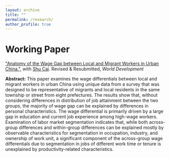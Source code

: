 ```yaml
---
layout: archive
title: ""
permalink: /research/
author_profile: true
---
```


# Working Paper
["Anatomy of the Wage Gap between Local and Migrant Workers in Urban China."](https://papers.ssrn.com/sol3/papers.cfm?abstract_id=3933758), with [Shu Cai](http://www.caishu.org/). Revised & Resubmitted, _World Development_

**Abstract:** This paper examines the wage differentials between local and migrant workers in urban China using unique data from a survey that was designed to be representative of migrants and local residents in the same township or street from eight prefectures. The results show that, without considering differences in distribution of job attainment between the two groups, the majority of wage gap can be explained by differences in personal characteristics. The wage differential is primarily driven by a large gap in education and current job experience among high-wage workers. Examination of labor market segmentation indicates that, while both across-group differences and within-group differences can be explained mostly by observable characteristics for segmentation in occupation, industry, and ownership of work unit, a significant component of the across-group wage differentials due to segmentation in jobs of different work time or tenure is unexplained by productivity-related characteristics.
